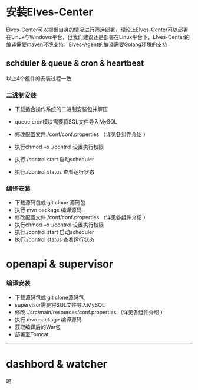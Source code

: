 # 安装Elves-Center

Elves-Center可以根据自身的情况进行筛选部署，理论上Elves-Center可以部署在Linux与Windows平台，但我们建议还是部署在Linux平台下，Elves-Center的编译需要maven环境支持，Elves-Agent的编译需要Golang环境的支持

## schduler & queue & cron & heartbeat

以上4个组件的安装过程一致

### 二进制安装

* 下载适合操作系统的二进制安装包并解压
* queue,cron模块需要将SQL文件导入MySQL
* 修改配置文件./conf/conf.properties （详见各组件介绍 ）
* 执行chmod +x ./control 设置执行权限

* 执行./control start 启动scheduler

* 执行./control status 查看运行状态

### 编译安装

* 下载源码包或 git clone  源码包
* 执行 mvn package 编译源码
* 修改配置文件./conf/conf.properties （详见各组件介绍 ）
* 执行chmod +x ./control 设置执行权限
* 执行./control start 启动scheduler
* 执行./control status 查看运行状态

# openapi & supervisor

### 编译安装

* 下载源码包或 git clone源码包
* supervisor需要将SQL文件导入MySQL
* 修改 ./src/main/resources/conf.properties （详见各组件介绍 ）
* 执行 mvn package 编译源码
* 获取编译后的War包
* 部署至Tomcat

---

# dashbord & watcher

略

